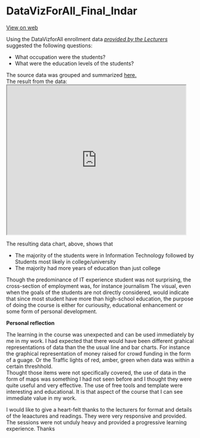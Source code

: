 # DataVizForAll_Final_Indar

<a href="https://ibhola.github.io/DataVizForAll_Final_IB/" target="_blank">View on web</a>
<p/>
Using the DataVizforAll enrollment data <cite> <a href="https://docs.google.com/spreadsheets/d/1egX_akJccnCSzdk1aaDdtrEGe5HcaTrlOW-Yf6mJ3Uo/edit#gid=70869349" target="_blank"> provided by the Lecturers</a> </cite>suggested the following questions:
<ul>
<li>What occupation were the students?</li>
<li>What were the education levels of the students?</li>
</ul>
<p/>
The source data was grouped and summarized <a href="https://docs.google.com/spreadsheets/d/1xjRvft0Mt2Xb4r4Vy1wCGKezJ1LeDjmQspXxHduM-pg/pubhtml" target="_blank">here.</a><br/>
The result from the data:
<iframe src="https://docs.google.com/spreadsheets/d/1xjRvft0Mt2Xb4r4Vy1wCGKezJ1LeDjmQspXxHduM-pg/pubchart?oid=1060235457&format=interactive" width="95%" height="400"></iframe>

The resulting data chart, above, shows that
<ul>
<li> The majority of the students were in Information Technology followed by <br/>Students most likely in college/university</li>
<li> The majority had more years of education than just college</li>
</ul>
Though the predominance of IT experience student was not surprising, the cross-section of employment was, for instance journalism
The visual, even when the goals of the students are not directly considered, would indicate that since most student have more than high-school education, the purpose of doing the course is either for curiousity, educational enhancement or some form of personal development.
<p>
<b>Personal reflection</b>
</p>
The learning in the course was unexpected and can be used immediately by me in my work.
I had expected that there would have been different grahical representations of data than the the usual line and bar charts. For instance the graphical representation of money raised for crowd funding in the form of a guage. Or the Traffic lights of red, amber, green when data was within a certain threshhold. <br/>
Thought those items were not specifically covered, the use of data in the form of maps was something I had not seen before and I thought they were quite useful and very effective. The use of free tools and template were interesting and educational. It is that aspect of the course that I can see immediate value in my work.
<p>
I would like to give a heart-felt thanks to the lecturers for format and details of the leaactures and readings. They were very responsive and provided. The sessions were not unduly heavy and provided a progressive learning experience. Thanks</p>
